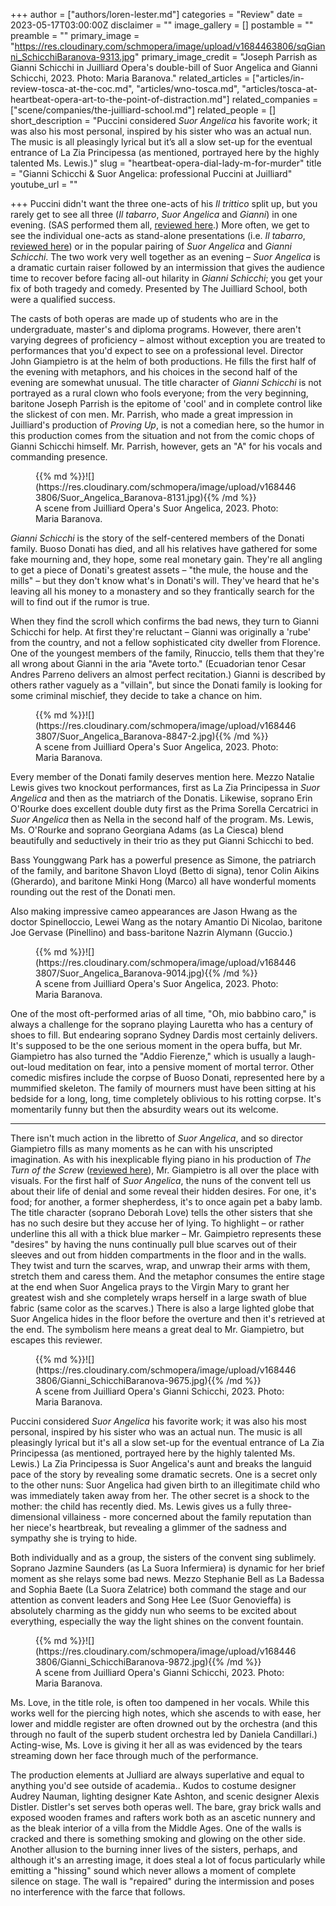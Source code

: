 +++
author = ["authors/loren-lester.md"]
categories = "Review"
date = 2023-05-17T03:00:00Z
disclaimer = ""
image_gallery = []
postamble = ""
preamble = ""
primary_image = "https://res.cloudinary.com/schmopera/image/upload/v1684463806/sqGianni_SchicchiBaranova-9313.jpg"
primary_image_credit = "Joseph Parrish as Gianni Schicchi in Juilliard Opera's double-bill of Suor Angelica and Gianni Schicchi, 2023. Photo: Maria Baranova."
related_articles = ["articles/in-review-tosca-at-the-coc.md", "articles/wno-tosca.md", "articles/tosca-at-heartbeat-opera-art-to-the-point-of-distraction.md"]
related_companies = ["scene/companies/the-juilliard-school.md"]
related_people = []
short_description = "Puccini considered _Suor Angelica_ his favorite work; it was also his most personal, inspired by his sister who was an actual nun. The music is all pleasingly lyrical but it’s all a slow set-up for the eventual entrance of La Zia Principessa (as mentioned, portrayed here by the highly talented Ms. Lewis.)"
slug = "heartbeat-opera-dial-lady-m-for-murder"
title = "Gianni Schicchi & Suor Angelica: professional Puccini at Juilliard"
youtube_url = ""

+++
Puccini didn't want the three one-acts of his _Il trittico_ split up, but you rarely get to see all three (_Il tabarro_, _Suor Angelica_ and _Gianni_) in one evening. (SAS performed them all, [reviewed here](https://www.schmopera.com/il-trittico-slices-of-puccini/).) More often, we get to see the individual one-acts as stand-alone presentations (i.e. _Il tabarro_, [reviewed here](https://www.schmopera.com/il-trittico-slices-of-puccini/)) or in the popular pairing of _Suor Angelica_ and _Gianni Schicchi_. The two work very well together as an evening – _Suor Angelica_ is a dramatic curtain raiser followed by an intermission that gives the audience time to recover before facing all-out hilarity in _Gianni Schicchi_; you get your fix of both tragedy and comedy. Presented by The Juilliard School, both were a qualified success.

The casts of both operas are made up of students who are in the undergraduate, master's and diploma programs. However, there aren't varying degrees of proficiency – almost without exception you are treated to performances that you'd expect to see on a professional level. Director John Giampietro is at the helm of both productions. He fills the first half of the evening with metaphors, and his choices in the second half of the evening are somewhat unusual. The title character of _Gianni Schicchi_ is not portrayed as a rural clown who fools everyone; from the very beginning, baritone Joseph Parrish is the epitome of 'cool' and in complete control like the slickest of con men. Mr. Parrish, who made a great impression in Juilliard's production of _Proving Up_, is not a comedian here, so the humor in this production comes from the situation and not from the comic chops of Gianni Schicchi himself. Mr. Parrish, however, gets an "A" for his vocals and commanding presence.

<figure data-type="image">{{% md %}}![](https://res.cloudinary.com/schmopera/image/upload/v1684463806/Suor_Angelica_Baranova-8131.jpg){{% /md %}}

<figcaption>A scene from Juilliard Opera's Suor Angelica, 2023. Photo: Maria Baranova.</figcaption>
</figure>

_Gianni Schicchi_ is the story of the self-centered members of the Donati family. Buoso Donati has died, and all his relatives have gathered for some fake mourning and, they hope, some real monetary gain. They're all angling to get a piece of Donati's greatest assets – "the mule, the house and the mills" – but they don't know what's in Donati's will. They've heard that he's leaving all his money to a monastery and so they frantically search for the will to find out if the rumor is true.

When they find the scroll which confirms the bad news, they turn to Gianni Schicchi for help. At first they're reluctant – Gianni was originally a 'rube' from the country, and not a fellow sophisticated city dweller from Florence. One of the youngest members of the family, Rinuccio, tells them that they're all wrong about Gianni in the aria "Avete torto." (Ecuadorian tenor Cesar Andres Parreno delivers an almost perfect recitation.) Gianni is described by others rather vaguely as a "villain", but since the Donati family is looking for some criminal mischief, they decide to take a chance on him.

<figure data-type="image">{{% md %}}![](https://res.cloudinary.com/schmopera/image/upload/v1684463807/Suor_Angelica_Baranova-8847-2.jpg){{% /md %}}

<figcaption>A scene from Juilliard Opera's Suor Angelica, 2023. Photo: Maria Baranova.</figcaption>
</figure>

Every member of the Donati family deserves mention here. Mezzo Natalie Lewis gives two knockout performances, first as La Zia Principessa in _Suor Angelica_ and then as the matriarch of the Donatis. Likewise, soprano Erin O'Rourke does excellent double duty first as the Prima Sorella Cercatrici in _Suor Angelica_ then as Nella in the second half of the program. Ms. Lewis, Ms. O'Rourke and soprano Georgiana Adams (as La Ciesca) blend beautifully and seductively in their trio as they put Gianni Schicchi to bed.

Bass Younggwang Park has a powerful presence as Simone, the patriarch of the family, and baritone Shavon Lloyd (Betto di signa), tenor Colin Aikins (Gherardo), and baritone Minki Hong (Marco) all have wonderful moments rounding out the rest of the Donati men.

Also making impressive cameo appearances are Jason Hwang as the doctor Spinelloccio, Lewei Wang as the notary Amantio Di Nicolao, baritone Joe Gervase (Pinellino) and bass-baritone Nazrin Alymann (Guccio.)

<figure data-type="image">{{% md %}}![](https://res.cloudinary.com/schmopera/image/upload/v1684463807/Suor_Angelica_Baranova-9014.jpg){{% /md %}}

<figcaption>A scene from Juilliard Opera's Suor Angelica, 2023. Photo: Maria Baranova.</figcaption>
</figure>

One of the most oft-performed arias of all time, "Oh, mio babbino caro," is always a challenge for the soprano playing Lauretta who has a century of shoes to fill. But endearing soprano Sydney Dardis most certainly delivers. It's supposed to be the one serious moment in the opera buffa, but Mr. Giampietro has also turned the "Addio Fierenze," which is usually a laugh-out-loud meditation on fear, into a pensive moment of mortal terror. Other comedic misfires include the corpse of Buoso Donati, represented here by a mummified skeleton. The family of mourners must have been sitting at his bedside for a long, long, time completely oblivious to his rotting corpse. It's momentarily funny but  then the absurdity wears out its welcome.
 ___________________________________________________________________

There isn't much action in the libretto of _Suor Angelica_, and so director Giampietro fills as many moments as he can with his unscripted imagination. As with his inexplicable flying piano in his production of _The Turn of the Screw_ ([reviewed here](https://www.schmopera.com/julliards-turn/)), Mr. Giampietro is all over the place with visuals. For the first half of _Suor Angelica_, the nuns of the convent tell us about their life of denial and some reveal their hidden desires. For one, it's food; for another, a former shepherdess, it's to once again pet a baby lamb. The title character (soprano Deborah Love) tells the other sisters that she has no such desire but they accuse her of lying. To highlight – or rather underline this all with a thick blue marker – Mr. Gaimpietro represents these "desires" by having the nuns continually pull blue scarves out of their sleeves and out from hidden compartments in the floor and in the walls. They twist and turn the scarves, wrap, and unwrap their arms with them, stretch them and caress them. And the metaphor consumes the entire stage at the end when Suor Angelica prays to the Virgin Mary to grant her greatest wish and she completely wraps herself in a large swath of blue fabric (same color as the scarves.) There is also a large lighted globe that Suor Angelica hides in the floor before the overture and then it's retrieved at the end. The symbolism here means a great deal to Mr. Giampietro, but escapes this reviewer.

<figure data-type="image">{{% md %}}![](https://res.cloudinary.com/schmopera/image/upload/v1684463806/Gianni_SchicchiBaranova-9675.jpg){{% /md %}}

<figcaption>A scene from Juilliard Opera's Gianni Schicchi, 2023. Photo: Maria Baranova.</figcaption>
</figure>

Puccini considered _Suor Angelica_ his favorite work; it was also his most personal, inspired by his sister who was an actual nun. The music is all pleasingly lyrical but it's all a slow set-up for the eventual entrance of La Zia Principessa (as mentioned, portrayed here by the highly talented Ms. Lewis.) La Zia Principessa is Suor Angelica's aunt and breaks the languid pace of the story by revealing some dramatic secrets. One is a secret only to the other nuns: Suor Angelica had given birth to an illegitimate child who was immediately taken away from her. The other secret is a shock to the mother: the child has recently died.  Ms. Lewis gives us a fully three-dimensional villainess - more concerned about the family reputation than her niece's heartbreak, but revealing a glimmer of the sadness and sympathy she is trying to hide. 

Both individually and as a group, the sisters of the convent sing sublimely. Soprano Jazmine Saunders (as La Suora Infermiera) is dynamic for her brief moment as she relays some bad news. Mezzo Stephanie Bell as La Badessa and Sophia Baete (La Suora Zelatrice) both command the stage and our attention as convent leaders and Song Hee Lee (Suor Genovieffa) is absolutely charming as the giddy nun who seems to be excited about everything, especially the way the light shines on the convent fountain.

<figure data-type="image">{{% md %}}![](https://res.cloudinary.com/schmopera/image/upload/v1684463806/Gianni_SchicchiBaranova-9872.jpg){{% /md %}}

<figcaption>A scene from Juilliard Opera's Gianni Schicchi, 2023. Photo: Maria Baranova.</figcaption>
</figure>

Ms. Love, in the title role, is often too dampened in her vocals. While this works well for the piercing high notes, which she ascends to with ease, her lower and middle register are often drowned out by the orchestra (and this through no fault of the superb student orchestra led by Daniela Candillari.) Acting-wise, Ms. Love is giving it her all as was evidenced by the tears streaming down her face through much of the performance.

The production elements at Julliard are always superlative and equal to anything you'd see outside of academia.. Kudos to costume designer Audrey Nauman, lighting designer  Kate Ashton, and scenic designer Alexis Distler. Distler's set serves both operas well. The bare, gray brick walls and exposed wooden frames and rafters work both as an ascetic nunnery and as the bleak interior of a villa from the Middle Ages. One of the walls is cracked and there is something smoking and glowing on the other side. Another allusion to the burning inner lives of the sisters, perhaps, and although it's an arresting image, it does steal a lot of focus particularly while emitting a "hissing" sound which never allows a moment of complete silence on stage. The wall is "repaired" during the intermission and poses no interference with the farce that follows.
